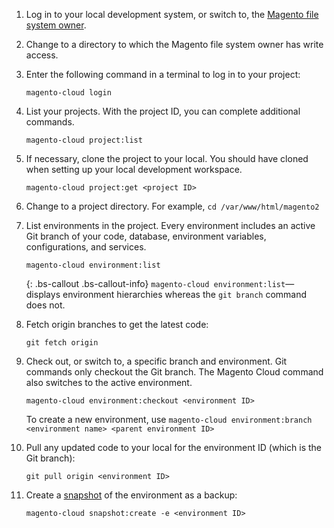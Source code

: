 
1.	Log in to your local development system, or switch to, the [Magento file system owner]({{page.baseurl}}/cloud/before/before-workspace-file-sys-owner.html).
2.	Change to a directory to which the Magento file system owner has write access.
2.	Enter the following command in a terminal to log in to your project:

		magento-cloud login
3.	List your projects. With the project ID, you can complete additional commands.

		magento-cloud project:list
4.	If necessary, clone the project to your local. You should have cloned when setting up your local development workspace.

		magento-cloud project:get <project ID>

4.	Change to a project directory. For example, `cd /var/www/html/magento2`
4.	List environments in the project. Every environment includes an active Git branch of your code, database, environment variables, configurations, and services.

		magento-cloud environment:list

    {: .bs-callout .bs-callout-info}
  	`magento-cloud environment:list`—displays environment hierarchies whereas the `git branch` command does not.

5.	Fetch origin branches to get the latest code:

		git fetch origin
6.	Check out, or switch to, a specific branch and environment. Git commands only checkout the Git branch. The Magento Cloud command also switches to the active environment.

		magento-cloud environment:checkout <environment ID>

	To create a new environment, use `magento-cloud environment:branch <environment name> <parent environment ID>`
8.	Pull any updated code to your local for the environment ID (which is the Git branch):

		git pull origin <environment ID>
7.  Create a [snapshot]({{page.baseurl}}/cloud/project/project-webint-snap.html) of the environment as a backup:

        magento-cloud snapshot:create -e <environment ID>